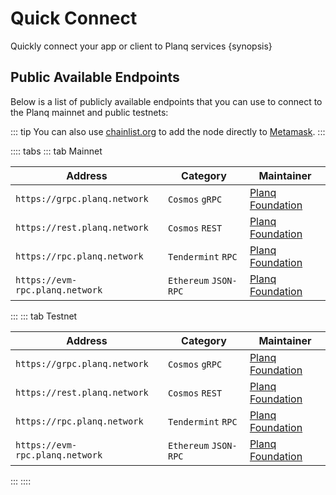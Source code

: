 <!--
order: 2
-->

# Quick Connect

Quickly connect your app or client to Planq services {synopsis}

## Public Available Endpoints

Below is a list of publicly available endpoints that you can use to connect to the Planq mainnet and
public testnets:

::: tip
You can also use [chainlist.org](https://chainlist.org/) to add the node directly to [Metamask](./../users/wallets/metamask.md#automatic-import).
:::

<!-- markdown-link-check-disable -->
:::: tabs
::: tab Mainnet

| Address                                       | Category               | Maintainer                                 |
| --------------------------------------------- | ---------------------- |--------------------------------------------|
| `https://grpc.planq.network`              | `Cosmos` `gRPC`        | [Planq Foundation](https://planq.network/) |
| `https://rest.planq.network`              | `Cosmos` `REST`        | [Planq Foundation](https://planq.network/)    |
| `https://rpc.planq.network`       | `Tendermint` `RPC`     | [Planq Foundation](https://planq.network/)    |
| `https://evm-rpc.planq.network`               | `Ethereum` `JSON-RPC`  | [Planq Foundation](https://planq.network/)    |

:::
::: tab Testnet
<!-- markdown-link-check-disable -->

| Address                                      | Category               | Maintainer                              |
| --------------------------------------------- | ---------------------- |--------------------------------------------|
| `https://grpc.planq.network`              | `Cosmos` `gRPC`        | [Planq Foundation](https://planq.network/) |
| `https://rest.planq.network`              | `Cosmos` `REST`        | [Planq Foundation](https://planq.network/)    |
| `https://rpc.planq.network`       | `Tendermint` `RPC`     | [Planq Foundation](https://planq.network/)    |
| `https://evm-rpc.planq.network`               | `Ethereum` `JSON-RPC`  | [Planq Foundation](https://planq.network/)    |

:::
::::
